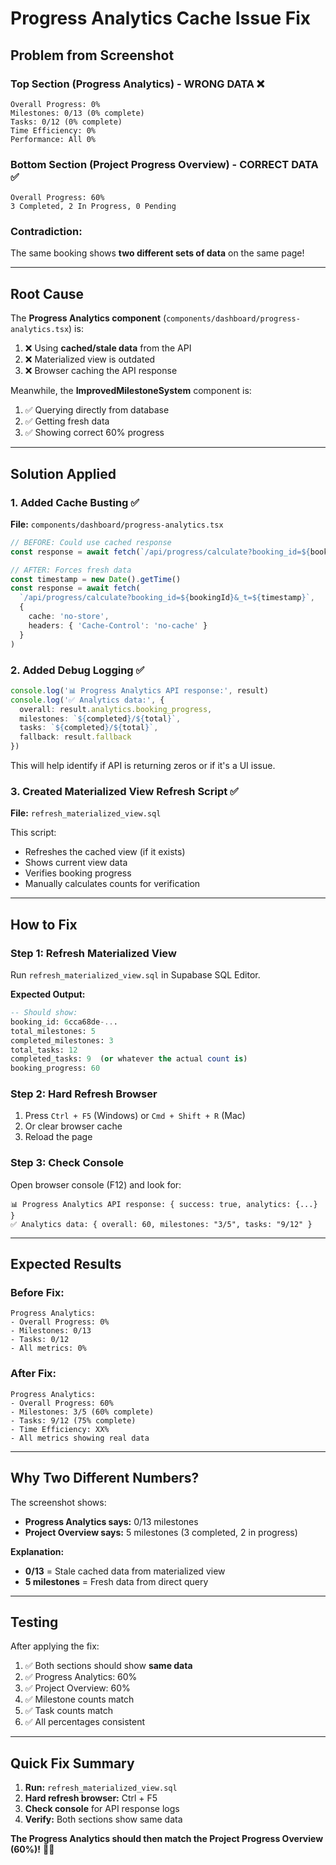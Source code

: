 # Progress Analytics Cache Issue Fix

## Problem from Screenshot

### **Top Section (Progress Analytics)** - WRONG DATA ❌
```
Overall Progress: 0%
Milestones: 0/13 (0% complete)
Tasks: 0/12 (0% complete)
Time Efficiency: 0%
Performance: All 0%
```

### **Bottom Section (Project Progress Overview)** - CORRECT DATA ✅
```
Overall Progress: 60%
3 Completed, 2 In Progress, 0 Pending
```

### **Contradiction:**
The same booking shows **two different sets of data** on the same page!

---

## Root Cause

The **Progress Analytics component** (`components/dashboard/progress-analytics.tsx`) is:

1. ❌ Using **cached/stale data** from the API
2. ❌ Materialized view is outdated
3. ❌ Browser caching the API response

Meanwhile, the **ImprovedMilestoneSystem** component is:
1. ✅ Querying directly from database
2. ✅ Getting fresh data
3. ✅ Showing correct 60% progress

---

## Solution Applied

### **1. Added Cache Busting** ✅

**File:** `components/dashboard/progress-analytics.tsx`

```typescript
// BEFORE: Could use cached response
const response = await fetch(`/api/progress/calculate?booking_id=${bookingId}`)

// AFTER: Forces fresh data
const timestamp = new Date().getTime()
const response = await fetch(
  `/api/progress/calculate?booking_id=${bookingId}&_t=${timestamp}`,
  {
    cache: 'no-store',
    headers: { 'Cache-Control': 'no-cache' }
  }
)
```

### **2. Added Debug Logging** ✅

```typescript
console.log('📊 Progress Analytics API response:', result)
console.log('✅ Analytics data:', {
  overall: result.analytics.booking_progress,
  milestones: `${completed}/${total}`,
  tasks: `${completed}/${total}`,
  fallback: result.fallback
})
```

This will help identify if API is returning zeros or if it's a UI issue.

### **3. Created Materialized View Refresh Script** ✅

**File:** `refresh_materialized_view.sql`

This script:
- Refreshes the cached view (if it exists)
- Shows current view data
- Verifies booking progress
- Manually calculates counts for verification

---

## How to Fix

### **Step 1: Refresh Materialized View**

Run `refresh_materialized_view.sql` in Supabase SQL Editor.

**Expected Output:**
```sql
-- Should show:
booking_id: 6cca68de-...
total_milestones: 5
completed_milestones: 3
total_tasks: 12
completed_tasks: 9  (or whatever the actual count is)
booking_progress: 60
```

### **Step 2: Hard Refresh Browser**

1. Press `Ctrl + F5` (Windows) or `Cmd + Shift + R` (Mac)
2. Or clear browser cache
3. Reload the page

### **Step 3: Check Console**

Open browser console (F12) and look for:
```
📊 Progress Analytics API response: { success: true, analytics: {...} }
✅ Analytics data: { overall: 60, milestones: "3/5", tasks: "9/12" }
```

---

## Expected Results

### **Before Fix:**
```
Progress Analytics:
- Overall Progress: 0%
- Milestones: 0/13
- Tasks: 0/12
- All metrics: 0%
```

### **After Fix:**
```
Progress Analytics:
- Overall Progress: 60%
- Milestones: 3/5 (60% complete)
- Tasks: 9/12 (75% complete)
- Time Efficiency: XX%
- All metrics showing real data
```

---

## Why Two Different Numbers?

The screenshot shows:
- **Progress Analytics says:** 0/13 milestones
- **Project Overview says:** 5 milestones (3 completed, 2 in progress)

**Explanation:**
- **0/13** = Stale cached data from materialized view
- **5 milestones** = Fresh data from direct query

---

## Testing

After applying the fix:

1. ✅ Both sections should show **same data**
2. ✅ Progress Analytics: 60%
3. ✅ Project Overview: 60%
4. ✅ Milestone counts match
5. ✅ Task counts match
6. ✅ All percentages consistent

---

## Quick Fix Summary

1. **Run:** `refresh_materialized_view.sql`
2. **Hard refresh browser:** Ctrl + F5
3. **Check console** for API response logs
4. **Verify:** Both sections show same data

**The Progress Analytics should then match the Project Progress Overview (60%)!** 🎯✨

